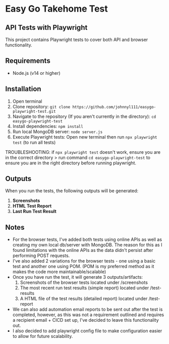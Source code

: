 # Easy Go Takehome Test

## API Tests with Playwright

This project contains Playwright tests to cover both API and browser functionality.

## Requirements

- Node.js (v14 or higher)

## Installation

1. Open terminal
2. Clone repository: `git clone https://github.com/johnnyl111/easygo-playwright-test.git`
3. Navigate to the repository (If you aren't currently in the directory): `cd easygo-playwright-test`
4. Install dependencies: `npm install`
5. Run local MongoDB server: `node server.js`
6. Execute Playwright tests: Open new terminal then run `npx playwright test` (to run all tests)

TROUBLESHOOTING: if `npx playwright test` doesn't work, ensure you are in the correct directory > run command `cd easygo-playwright-test` to ensure you are in the right directory before running playwright.

## Outputs

When you run the tests, the following outputs will be generated:
1. **Screenshots**
2. **HTML Test Report**
3. **Last Run Test Result** 

## Notes
- For the browser tests, I've added both tests using online APIs as well as creating my own local db/server with MongoDB. The reason for this as I found limitations with the online APIs as the data didn't persist after performing POST requests.
- I've also added 2 variations for the browser tests - one using a basic test and another one using POM. (POM is my preferred method as it makes the code more maintainable/scalable)
- Once you have run the test, it will generate 3 outputs/artifacts:
   1. Screenshots of the browser tests located under /screenshots
   2. The most recent run test results (simple report) located under /test-results
   3. A HTML file of the test results (detailed report) located under /test-report
- We can also add automation email reports to be sent out after the test is completed, however, as this was not a requirement outlined and requires a recipient email + CICD set up, I've decided to leave this functionality out.
- I also decided to add playwright config file to make configuration easier to allow for future scalability.
